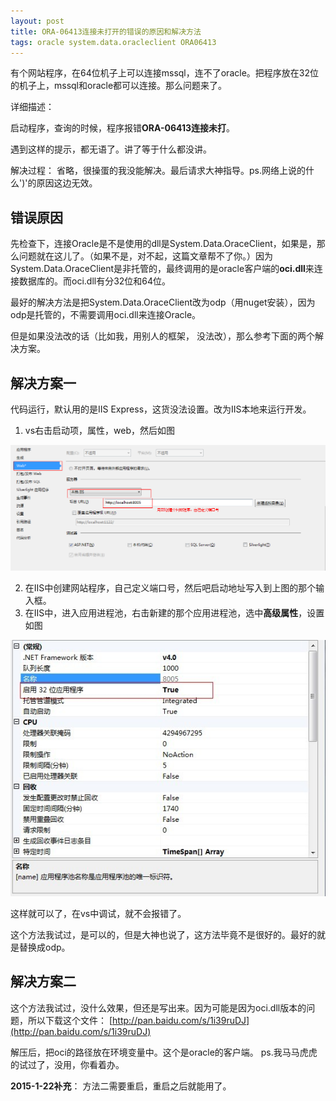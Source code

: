 ```yaml
---
layout: post
title: ORA-06413连接未打开的错误的原因和解决方法
tags: oracle system.data.oracleclient ORA06413
---
```


有个网站程序，在64位机子上可以连接mssql，连不了oracle。把程序放在32位的机子上，mssql和oracle都可以连接。那么问题来了。


详细描述：

启动程序，查询的时候，程序报错**ORA-06413连接未打**。 

遇到这样的提示，都无语了。讲了等于什么都没讲。

解决过程： 省略，很操蛋的我没能解决。最后请求大神指导。ps.网络上说的什么')'的原因这边无效。

## 错误原因

先检查下，连接Oracle是不是使用的dll是System.Data.OraceClient，如果是，那么问题就在这儿了。（如果不是，对不起，这篇文章帮不了你。）因为System.Data.OraceClient是非托管的，最终调用的是oracle客户端的**oci.dll**来连接数据库的。而oci.dll有分32位和64位。

最好的解决方法是把System.Data.OraceClient改为odp（用nuget安装），因为odp是托管的，不需要调用oci.dll来连接Oracle。

但是如果没法改的话（比如我，用别人的框架， 没法改），那么参考下面的两个解决方案。

## 解决方案一

代码运行，默认用的是IIS Express，这货没法设置。改为IIS本地来运行开发。

1. vs右击启动项，属性，web，然后如图

![](/images/Asp.net/1.png)

2. 在IIS中创建网站程序，自己定义端口号，然后吧启动地址写入到上图的那个输入框。  
3. 在IIS中，进入应用进程池，右击新建的那个应用进程池，选中**高级属性**，设置如图
  
![](/images/Asp.net/2.jpg)

这样就可以了，在vs中调试，就不会报错了。

这个方法我试过，是可以的，但是大神也说了，这方法毕竟不是很好的。最好的就是替换成odp。

## 解决方案二

这个方法我试过，没什么效果，但还是写出来。因为可能是因为oci.dll版本的问题，所以下载这个文件：
[http://pan.baidu.com/s/1i39ruDJ](http://pan.baidu.com/s/1i39ruDJ)

解压后，把oci的路径放在环境变量中。这个是oracle的客户端。 ps.我马马虎虎的试过了，没用，你看着办。

**2015-1-22补充**： 方法二需要重启，重启之后就能用了。


